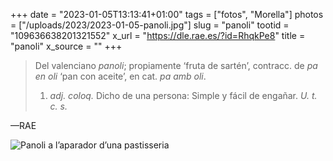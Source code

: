 +++
date = "2023-01-05T13:13:41+01:00"
tags = ["fotos", "Morella"]
photos = ["/uploads/2023/2023-01-05-panoli.jpg"]
slug = "panoli"
tootid = "109636638201321552"
x_url = "https://dle.rae.es/?id=RhqkPe8"
title = "panoli"
x_source = ""
+++

> Del valenciano *panoli*; propiamente ‘fruta de sartén’, contracc. de *pa en oli* ‘pan con aceite’, en cat. *pa amb oli*.
> 
> 1. *adj. coloq.* Dicho de una persona: Simple y fácil de engañar. *U. t. c. s.*

—RAE

<img alt="Panoli a l’aparador d’una pastisseria" src="/uploads/2023/2023-01-05-panoli.jpg">
